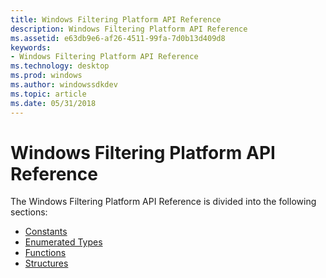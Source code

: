 ```yaml
---
title: Windows Filtering Platform API Reference
description: Windows Filtering Platform API Reference
ms.assetid: e63db9e6-af26-4511-99fa-7d0b13d409d8
keywords:
- Windows Filtering Platform API Reference
ms.technology: desktop
ms.prod: windows
ms.author: windowssdkdev
ms.topic: article
ms.date: 05/31/2018
---
```


# Windows Filtering Platform API Reference

The Windows Filtering Platform API Reference is divided into the following sections:

-   [Constants](windows-filtering-platform-api-constants.md)
-   [Enumerated Types](fwp-enums.md)
-   [Functions](fwp-functions.md)
-   [Structures](fwp-structs.md)

 

 




